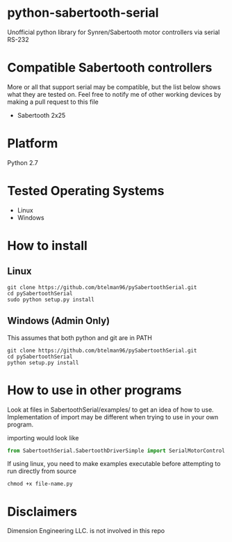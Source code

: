 # python-sabertooth-serial
Unofficial python library for Synren/Sabertooth motor controllers via serial RS-232

# Compatible Sabertooth controllers
More or all that support serial may be compatible, but the list below shows what they are tested on. Feel free to notify me of other working devices by making a pull request to this file

- Sabertooth 2x25

# Platform

Python 2.7

# Tested Operating Systems

- Linux
- Windows

# How to install

## Linux

```
git clone https://github.com/btelman96/pySabertoothSerial.git
cd pySabertoothSerial
sudo python setup.py install
```

## Windows (Admin Only)

This assumes that both python and git are in PATH

```
git clone https://github.com/btelman96/pySabertoothSerial.git
cd pySabertoothSerial
python setup.py install
```

# How to use in other programs
Look at files in SabertoothSerial/examples/ to get an idea of how to use. Implementation of import may be different when trying to use in your own program.

importing would look like 

```python
from SabertoothSerial.SabertoothDriverSimple import SerialMotorControl
```

If using linux, you need to make examples executable before attempting to run directly from source

```
chmod +x file-name.py
```

# Disclaimers
Dimension Engineering LLC. is not involved in this repo
